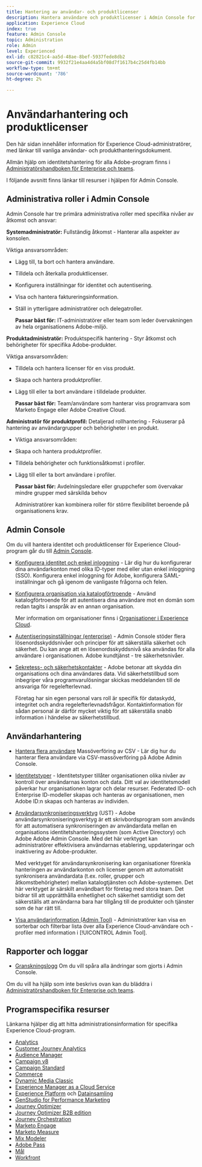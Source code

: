```yaml
---
title: Hantering av användar- och produktlicenser
description: Hantera användare och produktlicenser i Admin Console for Experience Cloud-program.
application: Experience Cloud
index: true
feature: Admin Console
topic: Administration
role: Admin
level: Experienced
exl-id: c82821c4-aa5d-48ae-8bef-5937fede8db2
source-git-commit: 9932f21e4aa4d4a5bf08d7f1617b4c25d4fb14bb
workflow-type: tm+mt
source-wordcount: '786'
ht-degree: 2%

---
```


# Användarhantering och produktlicenser

Den här sidan innehåller information för Experience Cloud-administratörer, med länkar till vanliga användar- och produkthanteringsdokument.

Allmän hjälp om identitetshantering för alla Adobe-program finns i [Administratörshandboken för Enterprise och teams](https://helpx.adobe.com/se/enterprise/admin-guide.html).

I följande avsnitt finns länkar till resurser i hjälpen för Admin Console.

## Administrativa roller i Admin Console

Admin Console har tre primära administrativa roller med specifika nivåer av åtkomst och ansvar:

**Systemadministratör:** Fullständig åtkomst - Hanterar alla aspekter av konsolen.

Viktiga ansvarsområden:

* Lägg till, ta bort och hantera användare.
* Tilldela och återkalla produktlicenser.
* Konfigurera inställningar för identitet och autentisering.
* Visa och hantera faktureringsinformation.
* Ställ in ytterligare administratörer och delegatroller.

  **Passar bäst för:** IT-administratörer eller team som leder övervakningen av hela organisationens Adobe-miljö.

**Produktadministratör:** Produktspecifik hantering - Styr åtkomst och behörigheter för specifika Adobe-produkter.

Viktiga ansvarsområden:

* Tilldela och hantera licenser för en viss produkt.
* Skapa och hantera produktprofiler.
* Lägg till eller ta bort användare i tilldelade produkter.

  **Passar bäst för:** Team/användare som hanterar viss programvara som Marketo Engage eller Adobe Creative Cloud.

**Administratör för produktprofil:** Detaljerad rollhantering - Fokuserar på hantering av användargrupper och behörigheter i en produkt.

* Viktiga ansvarsområden:
* Skapa och hantera produktprofiler.
* Tilldela behörigheter och funktionsåtkomst i profiler.
* Lägg till eller ta bort användare i profiler.

  **Passar bäst för:** Avdelningsledare eller gruppchefer som övervakar mindre grupper med särskilda behov

  Administratörer kan kombinera roller för större flexibilitet beroende på organisationens krav.

## Admin Console

Om du vill hantera identitet och produktlicenser för Experience Cloud-program går du till [Admin Console](https://adminconsole.adobe.com/enterprise/).

* [Konfigurera identitet och enkel inloggning](https://helpx.adobe.com/enterprise/using/set-up-identity.html) - Lär dig hur du konfigurerar dina användarkonton med olika ID-typer med eller utan enkel inloggning (SSO). Konfigurera enkel inloggning för Adobe, konfigurera SAML-inställningar och gå igenom de vanligaste frågorna och felen.

* [Konfigurera organisation via katalogförtroende](https://helpx.adobe.com/enterprise/using/directory-trust.html) - Använd katalogförtroende för att autentisera dina användare mot en domän som redan tagits i anspråk av en annan organisation.

  Mer information om organisationer finns i [Organisationer i Experience Cloud](organizations.md).

* [Autentiseringsinställningar (enterprise)](https://helpx.adobe.com/enterprise/using/authentication-settings.html) - Admin Console stöder flera lösenordsskyddsnivåer och principer för att säkerställa säkerhet och säkerhet. Du kan ange att en lösenordsskyddsnivå ska användas för alla användare i organisationen. Adobe kundtjänst - tre säkerhetsnivåer.

* [Sekretess- och säkerhetskontakter](https://helpx.adobe.com/enterprise/using/security-contacts.html) - Adobe betonar att skydda din organisations och dina användares data. Vid säkerhetstillbud som inbegriper våra programvarulösningar skickas meddelanden till de ansvariga för regelefterlevnad.

  Företag har sin egen personal vars roll är specifik för dataskydd, integritet och andra regelefterlevnadsfrågor. Kontaktinformation för sådan personal är därför mycket viktig för att säkerställa snabb information i händelse av säkerhetstillbud.

## Användarhantering

* [Hantera flera användare](https://helpx.adobe.com/enterprise/using/bulk-upload-users.html) Massöverföring av CSV - Lär dig hur du hanterar flera användare via CSV-massöverföring på Adobe Admin Console.

* [Identitetstyper](https://helpx.adobe.com/enterprise/using/identity.html) - Identitetstyper tillåter organisationen olika nivåer av kontroll över användarnas konton och data. Ditt val av identitetsmodell påverkar hur organisationen lagrar och delar resurser. Federated ID- och Enterprise ID-modeller skapas och hanteras av organisationen, men Adobe ID:n skapas och hanteras av individen.

* [Användarsynkroniseringsverktyg](https://helpx.adobe.com/enterprise/using/user-sync.html) (UST) - Adobe användarsynkroniseringsverktyg är ett skrivbordsprogram som används för att automatisera synkroniseringen av användardata mellan en organisations identitetshanteringssystem (som Active Directory) och Adobe Adobe Admin Console. Med det här verktyget kan administratörer effektivisera användarnas etablering, uppdateringar och inaktivering av Adobe-produkter.

  Med verktyget för användarsynkronisering kan organisationer förenkla hanteringen av användarkonton och licenser genom att automatiskt synkronisera användardata (t.ex. roller, grupper och åtkomstbehörigheter) mellan katalogtjänsten och Adobe-systemen. Det här verktyget är särskilt användbart för företag med stora team. Det bidrar till att upprätthålla enhetlighet och säkerhet samtidigt som det säkerställs att användarna bara har tillgång till de produkter och tjänster som de har rätt till.

* [Visa användarinformation (Admin Tool)](admin-tool-experience-cloud.md) - Administratörer kan visa en sorterbar och filterbar lista över alla Experience Cloud-användare och -profiler med information i [!UICONTROL Admin Tool].

## Rapporter och loggar

* [Granskningslogg](https://helpx.adobe.com/enterprise/using/audit-logs.html) Om du vill spåra alla ändringar som gjorts i Admin Console.

Om du vill ha hjälp som inte beskrivs ovan kan du bläddra i [Administratörshandboken för Enterprise och teams](https://helpx.adobe.com/se/enterprise/admin-guide.html).

## Programspecifika resurser

Länkarna hjälper dig att hitta administrationsinformation för specifika Experience Cloud-program.

<!-- | Application | Link to resource|
| ------- | ------- |
|  [!DNL Analytics] <p>Customer Journey Analytics| [Analytics in the Adobe Admin Console overview](https://experienceleague.adobe.com/en/docs/analytics/admin/admin-console/home) <p>[Administration requirements](https://experienceleague.adobe.com/en/docs/analytics-platform/using/cja-workspace/workspace-faq/frequently-asked-questions-analysis-workspace) |
| [!DNL Audience Manager] | [Audience Manager user migration to Admin Console](https://experienceleague.adobe.com/en/docs/audience-manager/user-guide/features/administration/admin-console-migration) |
| [!DNL Campaign] v8 |  [Get started with permissions](https://experienceleague.adobe.com/en/docs/campaign/campaign-v8/admin/permissions/gs-permissions) |
| [!DNL Campaign Standard] to [!DNL Campaign v8] | [User access management from Campaign Standard to Campaign V8](https://experienceleague.adobe.com/en/docs/campaign-web/acs-to-ac/user-management-acs) |
| [!DNL Commerce] | [Configure the Commerce Admin Integration with Adobe ID](https://experienceleague.adobe.com/en/docs/commerce-admin/start/admin/ims/adobe-ims-config) |
| [!DNL Dynamic Media Classic] | [Administration setup](https://experienceleague.adobe.com/en/docs/dynamic-media-classic/using/setup/administration-setup#user_administration) |
| [!DNL Experience Manager as a Cloud Service] |  [Accessing the Admin Console](https://experienceleague.adobe.com/en/docs/experience-manager-cloud-service/content/onboarding/journey/admin-console) |
| [!DNL Experience Platform] <p>[!DNL Data Collection] | [Access control UI overview](https://experienceleague.adobe.com/en/docs/experience-platform/access-control/ui/overview) <p>[Permission management for data collection in Experience Platform](https://experienceleague.adobe.com/en/docs/experience-platform/collection/permissions)|
| [!DNL GenStudio for Performance Marketing] | [Provision Adobe GenStudio for Performance Marketing](https://experienceleague.adobe.com/en/docs/genstudio-for-performance-marketing/user-guide/intro/product-provisioning) |
| [!DNL Journey Optimizer] | [Manage users and roles](https://experienceleague.adobe.com/en/docs/journey-optimizer/using/access-control/permissions) |
| [!DNL Journey Optimizer B2B Edition] | [User management](https://experienceleague.adobe.com/en/docs/journey-optimizer-b2b/user/admin/user-management) |
|[!DNL  Journey Orchestration] | [Access management](https://experienceleague.adobe.com/en/docs/journeys/using/starting-with-journeys/access-management) |
| [!DNL Marketo Engage] | [Understanding Marketo Subscription and User Migration to the Adobe Admin Console](https://experienceleague.adobe.com/en/docs/marketo/using/product-docs/administration/marketo-with-adobe-identity/subscription-and-user-migration/understanding-marketo-subscription-and-user-migration-to-the-adobe-admin-console) |
| [!DNL Marketo Measure] | [Adobe Admin Console Setup](https://experienceleague.adobe.com/en/docs/marketo-measure/using/configuration-and-setup/getting-started-with-marketo-measure/adobe-admin-console-setup) |
| [!DNL Mix Modeler] | [Access controls](https://experienceleague.adobe.com/en/docs/mix-modeler/using/data-governance/access-controls) |
| [!DNL Pass] | [Get started with Account IQ](https://experienceleague.adobe.com/en/docs/pass/aiq-help/get-started) |
| [!DNL Target] | [Administrator first steps](https://experienceleague.adobe.com/en/docs/target/using/administer/start-target) <p> [User management](https://experienceleague.adobe.com/en/docs/target/using/administer/manage-users/user-management) |
| [!DNL Workfront] | [Manage users in the Adobe Admin Console](https://experienceleague.adobe.com/en/docs/workfront/using/administration-and-setup/add-users/create-manage-users/admin-console) |

 -->

* [Analytics](https://experienceleague.adobe.com/en/docs/analytics/admin/admin-console/home) 
* [Customer Journey Analytics](https://experienceleague.adobe.com/en/docs/analytics-platform/using/cja-workspace/workspace-faq/frequently-asked-questions-analysis-workspace)
* [Audience Manager](https://experienceleague.adobe.com/en/docs/audience-manager/user-guide/features/administration/admin-console-migration)
* [Campaign v8](https://experienceleague.adobe.com/en/docs/campaign/campaign-v8/admin/permissions/gs-permissions)
* [Campaign Standard](https://experienceleague.adobe.com/en/docs/campaign-web/acs-to-ac/user-management-acs)
* [Commerce](https://experienceleague.adobe.com/en/docs/commerce-admin/start/admin/ims/adobe-ims-config)
* [Dynamic Media Classic](https://experienceleague.adobe.com/en/docs/dynamic-media-classic/using/setup/administration-setup#user_administration)
* [Experience Manager as a Cloud Service](https://experienceleague.adobe.com/en/docs/experience-manager-cloud-service/content/onboarding/journey/admin-console)
* [Experience Platform](https://experienceleague.adobe.com/en/docs/experience-platform/access-control/ui/overview) och [Datainsamling](https://experienceleague.adobe.com/en/docs/experience-platform/collection/permissions)
* [GenStudio for Performance Marketing](https://experienceleague.adobe.com/en/docs/genstudio-for-performance-marketing/user-guide/intro/product-provisioning)
* [Journey Optimizer](https://experienceleague.adobe.com/en/docs/journey-optimizer/using/access-control/permissions)
* [Journey Optimizer B2B edition](https://experienceleague.adobe.com/en/docs/journey-optimizer-b2b/user/admin/user-management)
* [Journey Orchestration](https://experienceleague.adobe.com/en/docs/journeys/using/starting-with-journeys/access-management)
* [Marketo Engage](https://experienceleague.adobe.com/en/docs/marketo/using/product-docs/administration/marketo-with-adobe-identity/subscription-and-user-migration/understanding-marketo-subscription-and-user-migration-to-the-adobe-admin-console)
* [Marketo Measure](https://experienceleague.adobe.com/en/docs/marketo-measure/using/configuration-and-setup/getting-started-with-marketo-measure/adobe-admin-console-setup)
* [Mix Modeler](https://experienceleague.adobe.com/en/docs/mix-modeler/using/data-governance/access-controls)
* [Adobe Pass](https://experienceleague.adobe.com/en/docs/pass/aiq-help/get-started)
* [Mål](https://experienceleague.adobe.com/en/docs/target/using/administer/start-target)
* [Workfront](https://experienceleague.adobe.com/en/docs/workfront/using/administration-and-setup/add-users/create-manage-users/admin-console)